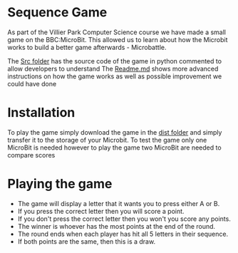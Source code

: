 # Sequence Game
As part of the Villier Park Computer Science course we have made a small game on the BBC:MicroBit.
This allowed us to learn about how the Microbit works to build a better game afterwards - Microbattle.

The [Src folder](/games/sequence/dist/src/sequence.py) has the source code of the game in python commented to allow developers to understand 
The [Readme.md](games/sequence/readme.md) shows more advanced instructions on how the game works as well as possible improvement we could have done

# Installation

To play the game simply download the game in the [dist folder](/games/sequence/dist/sequence.hex) and simply transfer it to the storage of your Microbit.
To test the game only one MicroBit is needed however to play the game two MicroBit are needed to compare scores

# Playing the game
- The game will display a letter that it wants you to press either A or B.
- If you press the correct letter then you will score a point.
- If you don't press the correct letter then you won't you score any points.
- The winner is whoever has the most points at the end of the round.
- The round ends when each player has hit all 5 letters in their sequence.
- If both points are the same, then this is a draw.
